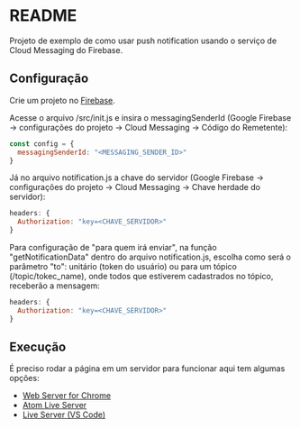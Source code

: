 # README
Projeto de exemplo de como usar push notification usando o serviço de Cloud Messaging do Firebase.

## Configuração

Crie um projeto no [Firebase](https://console.firebase.google.com/).

Acesse o arquivo /src/init.js e insira o messagingSenderId (Google Firebase -> configurações do projeto -> Cloud Messaging -> Código do Remetente):
```javascript
const config = {
  messagingSenderId: "<MESSAGING_SENDER_ID>" 
}
```
Já no arquivo notification.js a chave do servidor (Google Firebase -> configurações do projeto -> Cloud Messaging -> Chave herdade do servidor):
```javascript
headers: {
  Authorization: "key=<CHAVE_SERVIDOR>"
}
```
Para configuração de "para quem irá enviar", na função "getNotificationData" dentro do arquivo notification.js, escolha como será o parâmetro "to": unitário (token do usuário) ou para um tópico (/topic/tokec_name), onde todos que estiverem cadastrados no tópico, receberão a mensagem:
```javascript
headers: {
  Authorization: "key=<CHAVE_SERVIDOR>"
}
```

## Execução
É preciso rodar a página em um servidor para funcionar aqui tem algumas opções:

 * [Web Server for Chrome](https://chrome.google.com/webstore/detail/web-server-for-chrome/ofhbbkphhbklhfoeikjpcbhemlocgigb/related)
 * [Atom Live Server](https://atom.io/packages/atom-live-server)
 * [Live Server (VS Code)](https://marketplace.visualstudio.com/items?itemName=ritwickdey.LiveServer)
